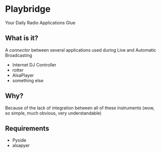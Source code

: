 Playbridge
==========

Your Daily Radio Applications Glue

What is it?
-----------

A *connector* between several applications used during Live and Automatic Broadcasting

* Internet DJ Controller
* rotter
* AlsaPlayer
* something else

Why?
----

Because of the lack of integration between all of these instruments (wow, so simple, much obvious, very understandable)

Requirements
------------

* Pyside
* alsapyer
